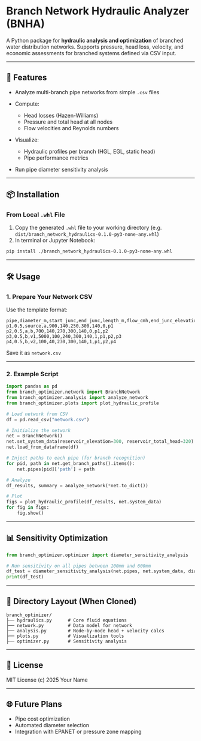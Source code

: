 # Branch Network Hydraulic Analyzer (BNHA)

A Python package for **hydraulic analysis and optimization** of branched water distribution networks. Supports pressure, head loss, velocity, and economic assessments for branched systems defined via CSV input.

---

## 🚀 Features

* Analyze multi-branch pipe networks from simple `.csv` files
* Compute:

  * Head losses (Hazen-Williams)
  * Pressure and total head at all nodes
  * Flow velocities and Reynolds numbers
* Visualize:

  * Hydraulic profiles per branch (HGL, EGL, static head)
  * Pipe performance metrics
* Run pipe diameter sensitivity analysis

---

## 📦 Installation

### From Local `.whl` File

1. Copy the generated `.whl` file to your working directory (e.g. `dist/branch_network_hydraulics-0.1.0-py3-none-any.whl`)
2. In terminal or Jupyter Notebook:

```bash
pip install ./branch_network_hydraulics-0.1.0-py3-none-any.whl
```

---

## 🛠 Usage

### 1. Prepare Your Network CSV

Use the template format:

```csv
pipe,diameter_m,start_junc,end_junc,length_m,flow_cmh,end_junc_elevation,static_head,hwc,branch_end,end_junc_path
p1,0.5,source,a,900,140,250,300,140,0,p1
p2,0.5,a,b,700,140,270,300,140,0,p1,p2
p3,0.5,b,v1,5000,100,240,300,140,1,p1,p2,p3
p4,0.5,b,v2,100,40,230,300,140,1,p1,p2,p4
```

Save it as `network.csv`

---

### 2. Example Script

```python
import pandas as pd
from branch_optimizer.network import BranchNetwork
from branch_optimizer.analysis import analyze_network
from branch_optimizer.plots import plot_hydraulic_profile

# Load network from CSV
df = pd.read_csv("network.csv")

# Initialize the network
net = BranchNetwork()
net.set_system_data(reservoir_elevation=300, reservoir_total_head=320)
net.load_from_dataframe(df)

# Inject paths to each pipe (for branch recognition)
for pid, path in net.get_branch_paths().items():
    net.pipes[pid]['path'] = path

# Analyze
df_results, summary = analyze_network(*net.to_dict())

# Plot
figs = plot_hydraulic_profile(df_results, net.system_data)
for fig in figs:
    fig.show()
```

---

## 📊 Sensitivity Optimization

```python
from branch_optimizer.optimizer import diameter_sensitivity_analysis

# Run sensitivity on all pipes between 100mm and 600mm
df_test = diameter_sensitivity_analysis(net.pipes, net.system_data, diameter_range=(0.1, 0.6, 0.1))
print(df_test)
```

---

## 📁 Directory Layout (When Cloned)

```
branch_optimizer/
├── hydraulics.py      # Core fluid equations
├── network.py         # Data model for network
├── analysis.py        # Node-by-node head + velocity calcs
├── plots.py           # Visualization tools
├── optimizer.py       # Sensitivity analysis
```

---

## 📜 License

MIT License (c) 2025 Your Name

---

## 🌐 Future Plans

* Pipe cost optimization
* Automated diameter selection
* Integration with EPANET or pressure zone mapping
